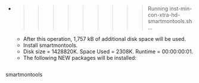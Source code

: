 * >>>>>>>>> Running inst-min-con-xtra-hd-smartmontools.sh ...
  * After this operation, 1,757 kB of additional disk space will be used.
  * Install smartmontools.
  * Disk size = 1428820K. Space Used = 2308K. Runtime = 00:00:00:01.
  * The following NEW packages will be installed:
  ```bash
smartmontools
  ```
